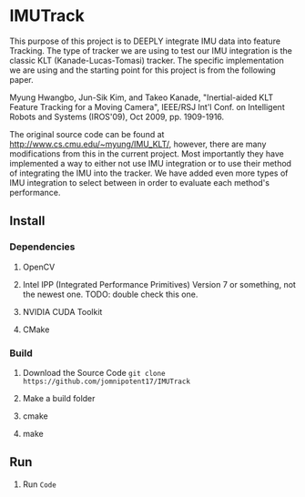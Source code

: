 # IMUTrack
This purpose of this project is to DEEPLY integrate IMU data into feature Tracking. The type of tracker we are using to test our IMU integration is the classic KLT (Kanade-Lucas-Tomasi) tracker. The specific implementation we are using and the starting point for this project is from the following paper. 

Myung Hwangbo, Jun-Sik Kim, and Takeo Kanade, "Inertial-aided KLT Feature Tracking for a Moving Camera", IEEE/RSJ Int'l Conf. on Intelligent Robots and Systems (IROS'09), Oct 2009, pp. 1909-1916.

The original source code can be found at http://www.cs.cmu.edu/~myung/IMU_KLT/, however, there are many modifications from this in the current project. Most importantly they have implemented a way to either not use IMU integration or to use their method of integrating the IMU into the tracker. We have added even more types of IMU integration to select between in order to evaluate each method's performance. 

## Install

### Dependencies
1) OpenCV

2) Intel IPP (Integrated Performance Primitives)
	Version 7 or something, not the newest one. TODO: double check this one. 

3) NVIDIA CUDA Toolkit

4) CMake

### Build
1) Download the Source Code
`git clone https://github.com/jomnipotent17/IMUTrack`

2) Make a build folder

3) cmake 

4) make

## Run
1) Run
`Code`
